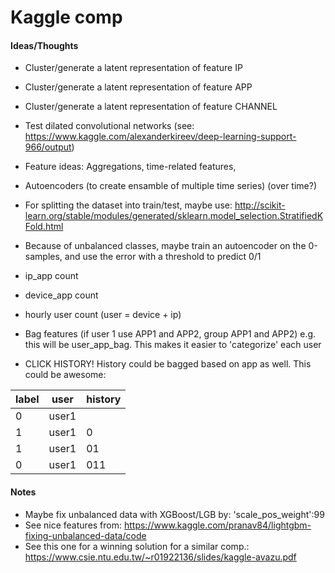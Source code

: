 # Kaggle comp

#### Ideas/Thoughts
- Cluster/generate a latent representation of feature IP
- Cluster/generate a latent representation of feature APP
- Cluster/generate a latent representation of feature CHANNEL
- Test dilated convolutional networks (see: https://www.kaggle.com/alexanderkireev/deep-learning-support-966/output)
- Feature ideas: Aggregations, time-related features,
- Autoencoders (to create ensamble of multiple time series) (over time?)
- For splitting the dataset into train/test, maybe use: http://scikit-learn.org/stable/modules/generated/sklearn.model_selection.StratifiedKFold.html
- Because of unbalanced classes, maybe train an autoencoder on the 0-samples, and use the error with a threshold to predict 0/1
- ip_app count
- device_app count
- hourly user count (user = device + ip)
- Bag features (if user 1 use APP1 and APP2, group APP1 and APP2)
e.g. this will be user_app_bag. This makes it easier to 'categorize' each user

- CLICK HISTORY! History could be bagged based on app as well. This could be awesome:

| label | user | history |
|-------|------|---------|
| 0	| user1 | |
| 1	| user1 |0 |
| 1	| user1 | 01 |
| 0 | user1 | 011 |


#### Notes
- Maybe fix unbalanced data with XGBoost/LGB by: 'scale_pos_weight':99
- See nice features from: https://www.kaggle.com/pranav84/lightgbm-fixing-unbalanced-data/code
- See this one for a winning solution for a similar comp.: https://www.csie.ntu.edu.tw/~r01922136/slides/kaggle-avazu.pdf

